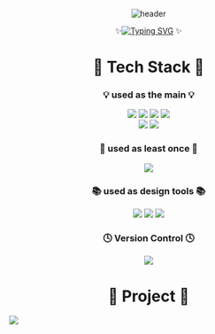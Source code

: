 <div align =center>
  
  ![header](https://capsule-render.vercel.app/api?type=cylinder&color=0:108dc7,100:ef8e38&height=150&section=header&text=Welcome%20to%20Jihye%20Github👋&fontSize=45) 
  
   ✨[![Typing SVG](https://readme-typing-svg.demolab.com?font=Orbit&pause=1000&color=000000&width=435&lines=%EC%95%88%EB%85%95%ED%95%98%EC%84%B8%EC%9A%94%2C+%ED%94%84%EB%A1%A0%ED%8A%B8%EC%97%94%EB%93%9C+%EA%B0%9C%EB%B0%9C%EC%9E%90+%EC%9C%A0%EC%A7%80%ED%98%9C%EC%9E%85%EB%8B%88%EB%8B%A4;%EC%84%B1%EC%9E%A5%ED%95%98%EA%B8%B0+%EC%9C%84%ED%95%B4+%EB%81%8A%EC%9E%84%EC%97%86%EC%9D%B4+%EB%8F%84%EC%A0%84%ED%95%A9%EB%8B%88%EB%8B%A4)](https://git.io/typing-svg) ✨
   </br>
   <div>
     <h1>📓 Tech Stack 📓</h1>
       <h3>💡 used as the main 💡</h3>
         <img src="https://img.shields.io/badge/java-%23ED8B00.svg?style=for-the-badge&logo=openjdk&logoColor=white" />
    	   <img src="https://img.shields.io/badge/html5-%23E34F26.svg?style=for-the-badge&logo=html5&logoColor=white" />
    	   <img src="https://img.shields.io/badge/css3-%231572B6.svg?style=for-the-badge&logo=css3&logoColor=white" />
         <img src="https://img.shields.io/badge/javascript-%23323330.svg?style=for-the-badge&logo=javascript&logoColor=%23F7DF1E">
         </br>
         <img src="https://img.shields.io/badge/react-%2320232a.svg?style=for-the-badge&logo=react&logoColor=%2361DAFB" />
         <img src="https://img.shields.io/badge/react_native-%2320232a.svg?style=for-the-badge&logo=react&logoColor=%2361DAFB" />
       <h3>🔎 used as least once 🔎</h3>
         <img src="https://img.shields.io/badge/python-3670A0?style=for-the-badge&logo=python&logoColor=ffdd54" />
       <h3>📚 used as design tools 📚</h3>
         <img src="https://img.shields.io/badge/figma-%23F24E1E.svg?style=for-the-badge&logo=figma&logoColor=white" />
         <img src="https://img.shields.io/badge/adobe%20photoshop-%2331A8FF.svg?style=for-the-badge&logo=adobe%20photoshop&logoColor=white" />
         <img src="https://img.shields.io/badge/adobe%20illustrator-%23FF9A00.svg?style=for-the-badge&logo=adobe%20illustrator&logoColor=white" />
        <h3>🕓 Version Control 🕓</h3>
         <img src="https://img.shields.io/badge/git-%23F05033.svg?style=for-the-badge&logo=git&logoColor=white" />
    </div>
    <div>
      <h1> 📌 Project 📌 </h1>
    </div>
    <div>
      <!-- <img src="https://github-readme-stats.vercel.app/api?username=aeplum&show_icons=true" /> -->
    </div>

</div>

![](./profile-3d-contrib/profile-gitblock.svg)

<!--
**aeplum/aeplum** is a ✨ _special_ ✨ repository because its `README.md` (this file) appears on your GitHub profile.

Here are some ideas to get you started:

- 🔭 I’m currently working on ...
- 🌱 I’m currently learning ...
- 👯 I’m looking to collaborate on ...
- 🤔 I’m looking for help with ...
- 💬 Ask me about ...
- 📫 How to reach me: ...
- 😄 Pronouns: ...
- ⚡ Fun fact: ...
-->
